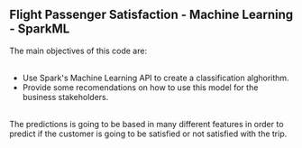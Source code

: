 <a id='0'></a>
## Flight Passenger Satisfaction - Machine Learning - SparkML
<p>
<div>The main objectives of this code are:</div>
</br>
<ul>
    <li>Use Spark's Machine Learning API to create a classification alghorithm.</li>
    <li>Provide some recomendations on how to use this model for the business stakeholders.</li>
</ul>
</br>
<div>The predictions is going to be based in many different features in order to predict if the customer is going to be satisfied or not satisfied with the trip.</div>
</p>
